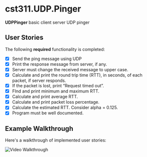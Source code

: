 # cst311.UDP.Pinger

**UDPPinger**  basic client server UDP pinger

## User Stories

The following **required** functionality is completed:

- [X] Send the ping message using UDP
- [X] Print the response message from server, if any.
- [X] Server must change the received message to upper case.
- [X] Calculate and print the round trip time (RTT), in seconds, of each packet, if server
responds.
- [X] If the packet is lost, print “Request timed out”.
- [X] FInd and print minimum and maximum RTT.
- [X] Calculate and print average RTT.
- [X] Calculate and print packet loss percentage.
- [X] Calculate the estimated RTT. Consider alpha = 0.125.
- [X] Program must be well documented.

## Example Walkthrough

Here's a walkthrough of implemented user stories:

<img src='' title='Video Walkthrough' width='' alt='Video Walkthrough' />


